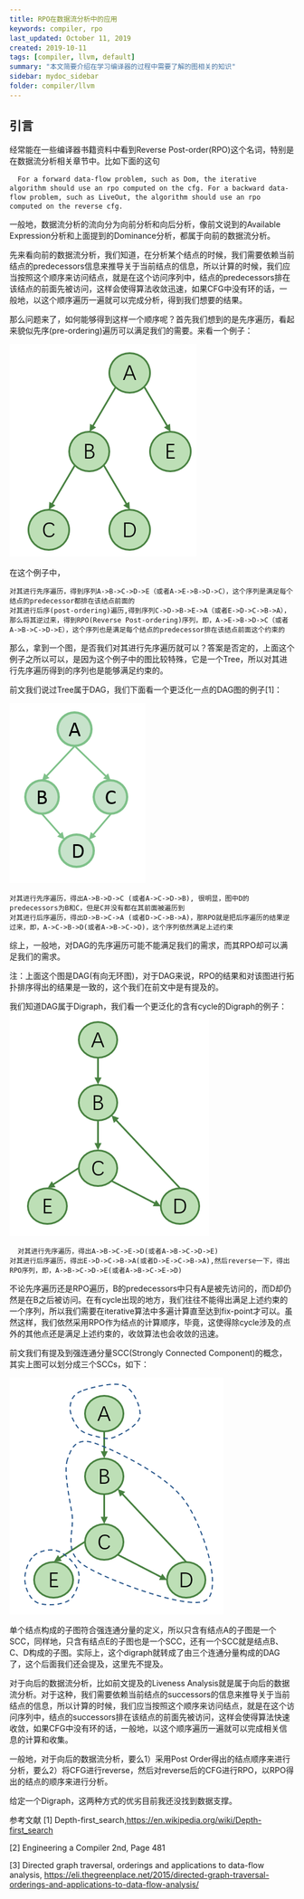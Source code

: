 ```yaml
---
title: RPO在数据流分析中的应用
keywords: compiler, rpo
last_updated: October 11, 2019
created: 2019-10-11
tags: [compiler, llvm, default]
summary: "本文简要介绍在学习编译器的过程中需要了解的图相关的知识"
sidebar: mydoc_sidebar
folder: compiler/llvm
---
```


## 引言
经常能在一些编译器书籍资料中看到Reverse Post-order(RPO)这个名词，特别是在数据流分析相关章节中。比如下面的这句

```
  For a forward data-flow problem, such as Dom, the iterative algorithm should use an rpo computed on the cfg. For a backward data-flow problem, such as LiveOut, the algorithm should use an rpo computed on the reverse cfg.
```
 一般地，数据流分析的流向分为向前分析和向后分析，像前文说到的Available Expression分析和上面提到的Dominance分析，都属于向前的数据流分析。

 先来看向前的数据流分析，我们知道，在分析某个结点的时候，我们需要依赖当前结点的predecessors信息来推导关于当前结点的信息，所以计算的时候，我们应当按照这个顺序来访问结点，就是在这个访问序列中，结点的predecessors排在该结点的前面先被访问，这样会使得算法收敛迅速，如果CFG中没有环的话，一般地，以这个顺序遍历一遍就可以完成分析，得到我们想要的结果。

 那么问题来了，如何能够得到这样一个顺序呢？首先我们想到的是先序遍历，看起来貌似先序(pre-ordering)遍历可以满足我们的需要。来看一个例子：

![Fig.1](/assets/img/2019-10-11-RPO-in-graph/fig-1.png)

  在这个例子中，


    对其进行先序遍历，得到序列A->B->C->D->E（或者A->E->B->D->C），这个序列是满足每个结点的predecessor都排在该结点前面的
    对其进行后序(post-ordering)遍历,得到序列C->D->B->E->A（或者E->D->C->B->A），那么将其逆过来，得到RPO(Reverse Post-ordering)序列，即，A->E->B->D->C（或者A->B->C->D->E），这个序列也是满足每个结点的predecessor排在该结点前面这个约束的

 那么，拿到一个图，是否我们对其进行先序遍历就可以？答案是否定的，上面这个例子之所以可以，是因为这个例子中的图比较特殊，它是一个Tree，所以对其进行先序遍历得到的序列也是能够满足约束的。

 前文我们说过Tree属于DAG，我们下面看一个更泛化一点的DAG图的例子[1]：

![Fig.2](/assets/img/2019-10-11-RPO-in-graph/fig-2.png)

    对其进行先序遍历，得出A->B->D->C (或者A->C->D->B), 很明显，图中D的predecessors为B和C，但是C并没有都在其前面被遍历到
    对其进行后序遍历，得出D->B->C->A (或者D->C->B->A)，那RPO就是把后序遍历的结果逆过来，即，A->C->B->D(或者A->B->C->D)，这个序列依然满足上述约束

 综上，一般地，对DAG的先序遍历可能不能满足我们的需求，而其RPO却可以满足我们的需求。

 注：上面这个图是DAG(有向无环图)，对于DAG来说，RPO的结果和对该图进行拓扑排序得出的结果是一致的，这个我们在前文中是有提及的。

  我们知道DAG属于Digraph，我们看一个更泛化的含有cycle的Digraph的例子：
![Fig.3](/assets/img/2019-10-11-RPO-in-graph/fig-3.png)

      对其进行先序遍历，得出A->B->C->E->D(或者A->B->C->D->E)
    对其进行后序遍历，得出E->D->C->B->A(或者D->E->C->B->A),然后reverse一下，得出RPO序列，即，A->B->C->D->E(或者A->B->C->E->D)

 不论先序遍历还是RPO遍历，B的predecessors中只有A是被先访问的，而D却仍然是在B之后被访问。在有cycle出现的地方，我们往往不能得出满足上述约束的一个序列，所以我们需要在iterative算法中多遍计算直至达到fix-point才可以。虽然这样，我们依然采用RPO作为结点的计算顺序，毕竟，这使得除cycle涉及的点外的其他点还是满足上述约束的，收敛算法也会收敛的迅速。

前文我们有提及到强连通分量SCC(Strongly Connected Component)的概念，其实上图可以划分成三个SCCs，如下：

![Fig.4](/assets/img/2019-10-11-RPO-in-graph/fig-4.png)

 单个结点构成的子图符合强连通分量的定义，所以只含有结点A的子图是一个SCC，同样地，只含有结点E的子图也是一个SCC，还有一个SCC就是结点B、C、D构成的子图。实际上，这个digraph就转成了由三个连通分量构成的DAG了，这个后面我们还会提及，这里先不提及。

 对于向后的数据流分析，比如前文提及的Liveness Analysis就是属于向后的数据流分析。对于这种，我们需要依赖当前结点的successors的信息来推导关于当前结点的信息，所以计算的时候，我们应当按照这个顺序来访问结点，就是在这个访问序列中，结点的successors排在该结点的前面先被访问，这样会使得算法快速收敛，如果CFG中没有环的话，一般地，以这个顺序遍历一遍就可以完成相关信息的计算和收集。

 一般地，对于向后的数据流分析，要么1）采用Post Order得出的结点顺序来进行分析，要么2）将CFG进行reverse，然后对reverse后的CFG进行RPO，以RPO得出的结点的顺序来进行分析。

 给定一个Digraph，这两种方式的优劣目前我还没找到数据支撑。

参考文献
 [1] Depth-first_search,https://en.wikipedia.org/wiki/Depth-first_search

 [2] Engineering a Compiler 2nd, Page 481

 [3] Directed graph traversal, orderings and applications to data-flow analysis, https://eli.thegreenplace.net/2015/directed-graph-traversal-orderings-and-applications-to-data-flow-analysis/
